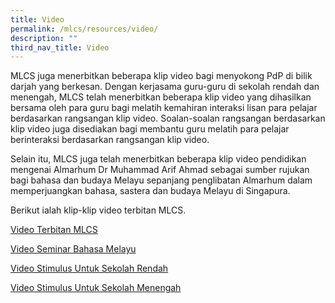 ```yaml
---
title: Video
permalink: /mlcs/resources/video/
description: ""
third_nav_title: Video
---
```

MLCS juga menerbitkan beberapa klip video bagi menyokong PdP di bilik darjah yang berkesan. Dengan kerjasama guru-guru di sekolah rendah dan menengah, MLCS telah menerbitkan beberapa klip video yang dihasilkan bersama oleh para guru bagi melatih kemahiran interaksi lisan para pelajar berdasarkan rangsangan klip video. Soalan-soalan rangsangan berdasarkan klip video juga disediakan bagi membantu guru melatih para pelajar berinteraksi berdasarkan rangsangan klip video.

Selain itu, MLCS juga telah menerbitkan beberapa klip video pendidikan mengenai Almarhum Dr Muhammad Arif Ahmad sebagai sumber rujukan bagi bahasa dan budaya Melayu sepanjang penglibatan Almarhum dalam memperjuangkan bahasa, sastera dan budaya Melayu di Singapura.

Berikut ialah klip-klip video terbitan MLCS.

[Video Terbitan MLCS](/mlcs/resources/video/video-terbitan-mlcs)

[Video Seminar Bahasa Melayu](/mlcs/resources/video/video-clip-on-malay-language-seminar)

[Video Stimulus Untuk Sekolah Rendah](/mlcs/resources/video/Video-Stimulus-for-Primary-Schools)

[Video Stimulus Untuk Sekolah Menengah](/mlcs/resources/video/video-stimulus-for-seconday-schools)